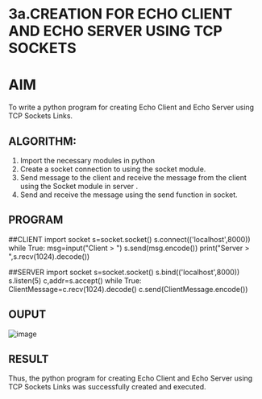 # 3a.CREATION FOR ECHO CLIENT AND ECHO SERVER USING TCP SOCKETS
# AIM
To write a python program for creating Echo Client and Echo Server using TCP
Sockets Links.
## ALGORITHM:
1. Import the necessary modules in python
2. Create a socket connection to using the socket module.
3. Send message to the client and receive the message from the client using the Socket module in
 server .
4. Send and receive the message using the send function in socket.
## PROGRAM

##CLIENT
import socket 
s=socket.socket() 
s.connect(('localhost',8000)) 
while True: 
    msg=input("Client > ") 
    s.send(msg.encode()) 
    print("Server > ",s.recv(1024).decode()) 

##SERVER
import socket 
s=socket.socket() 
s.bind(('localhost',8000)) 
s.listen(5) 
c,addr=s.accept() 
while True:
    ClientMessage=c.recv(1024).decode() 
    c.send(ClientMessage.encode()) 


## OUPUT
![image](https://github.com/user-attachments/assets/785f3690-a04a-4e61-81ac-2508de7169e4)

## RESULT
Thus, the python program for creating Echo Client and Echo Server using TCP Sockets Links 
was successfully created and executed.
